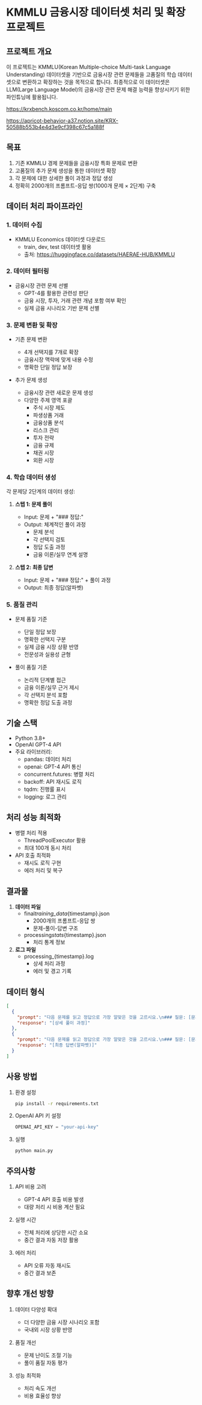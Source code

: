 # KMMLU 금융시장 데이터셋 처리 및 확장 프로젝트

## 프로젝트 개요

이 프로젝트는 KMMLU(Korean Multiple-choice Multi-task Language Understanding) 데이터셋을 기반으로 금융시장 관련 문제들을 고품질의 학습 데이터셋으로 변환하고 확장하는 것을 목적으로 합니다. 최종적으로 이 데이터셋은 LLM(Large Language Model)의 금융시장 관련 문제 해결 능력을 향상시키기 위한 파인튜닝에 활용됩니다.

https://krxbench.koscom.co.kr/home/main

https://apricot-behavior-a37.notion.site/KRX-50588b553b4e4d3e9cf398c67c5a188f

## 목표

1. 기존 KMMLU 경제 문제들을 금융시장 특화 문제로 변환
2. 고품질의 추가 문제 생성을 통한 데이터셋 확장
3. 각 문제에 대한 상세한 풀이 과정과 정답 생성
4. 정확히 2000개의 프롬프트-응답 쌍(1000개 문제 × 2단계) 구축

## 데이터 처리 파이프라인

### 1. 데이터 수집

- KMMLU Economics 데이터셋 다운로드
  - train, dev, test 데이터셋 활용
  - 출처: https://huggingface.co/datasets/HAERAE-HUB/KMMLU

### 2. 데이터 필터링

- 금융시장 관련 문제 선별
  - GPT-4를 활용한 관련성 판단
  - 금융 시장, 투자, 거래 관련 개념 포함 여부 확인
  - 실제 금융 시나리오 기반 문제 선별

### 3. 문제 변환 및 확장

- 기존 문제 변환

  - 4개 선택지를 7개로 확장
  - 금융시장 맥락에 맞게 내용 수정
  - 명확한 단일 정답 보장

- 추가 문제 생성
  - 금융시장 관련 새로운 문제 생성
  - 다양한 주제 영역 포괄
    - 주식 시장 제도
    - 파생상품 거래
    - 금융상품 분석
    - 리스크 관리
    - 투자 전략
    - 금융 규제
    - 채권 시장
    - 외환 시장

### 4. 학습 데이터 생성

각 문제당 2단계의 데이터 생성:

1. **스텝 1: 문제 풀이**

   - Input: 문제 + "### 정답:"
   - Output: 체계적인 풀이 과정
     - 문제 분석
     - 각 선택지 검토
     - 정답 도출 과정
     - 금융 이론/실무 연계 설명

2. **스텝 2: 최종 답변**
   - Input: 문제 + "### 정답:" + 풀이 과정
   - Output: 최종 정답(알파벳)

### 5. 품질 관리

- 문제 품질 기준

  - 단일 정답 보장
  - 명확한 선택지 구분
  - 실제 금융 시장 상황 반영
  - 전문성과 실용성 균형

- 풀이 품질 기준
  - 논리적 단계별 접근
  - 금융 이론/실무 근거 제시
  - 각 선택지 분석 포함
  - 명확한 정답 도출 과정

## 기술 스택

- Python 3.8+
- OpenAI GPT-4 API
- 주요 라이브러리:
  - pandas: 데이터 처리
  - openai: GPT-4 API 통신
  - concurrent.futures: 병렬 처리
  - backoff: API 재시도 로직
  - tqdm: 진행률 표시
  - logging: 로그 관리

## 처리 성능 최적화

- 병렬 처리 적용
  - ThreadPoolExecutor 활용
  - 최대 100개 동시 처리
- API 호출 최적화
  - 재시도 로직 구현
  - 에러 처리 및 복구

## 결과물

1. **데이터 파일**
   - final*training_data*{timestamp}.json
     - 2000개의 프롬프트-응답 쌍
     - 문제-풀이-답변 구조
   - processing*stats*{timestamp}.json
     - 처리 통계 정보
2. **로그 파일**
   - processing\_{timestamp}.log
     - 상세 처리 과정
     - 에러 및 경고 기록

## 데이터 형식

```json
[
  {
    "prompt": "다음 문제를 읽고 정답으로 가장 알맞은 것을 고르시요.\n### 질문: [문제]\n### 선택지: A~G\n### 정답:",
    "response": "[상세 풀이 과정]"
  },
  {
    "prompt": "다음 문제를 읽고 정답으로 가장 알맞은 것을 고르시요.\n### 질문: [문제]\n### 선택지: A~G\n### 정답:\n[상세 풀이 과정]",
    "response": "[최종 답변(알파벳)]"
  }
]
```


## 사용 방법

1. 환경 설정

   ```bash
   pip install -r requirements.txt
   ```

2. OpenAI API 키 설정

   ```python
   OPENAI_API_KEY = "your-api-key"
   ```

3. 실행
   ```python
   python main.py
   ```

## 주의사항

1. API 비용 고려

   - GPT-4 API 호출 비용 발생
   - 대량 처리 시 비용 계산 필요

2. 실행 시간

   - 전체 처리에 상당한 시간 소요
   - 중간 결과 자동 저장 활용

3. 에러 처리
   - API 오류 자동 재시도
   - 중간 결과 보존

## 향후 개선 방향

1. 데이터 다양성 확대

   - 더 다양한 금융 시장 시나리오 포함
   - 국내외 시장 상황 반영

2. 품질 개선

   - 문제 난이도 조절 기능
   - 풀이 품질 자동 평가

3. 성능 최적화
   - 처리 속도 개선
   - 비용 효율성 향상


